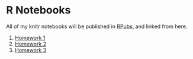 # R Notebooks

All of my knitr notebooks will be published in [RPubs](https://rpubs.com/), and linked from here.

1. [Homework 1](http://rpubs.com/giuliano_mega/373541)
2. [Homework 2](http://rpubs.com/giuliano_mega/375243)
3. [Homework 3](http://rpubs.com/giuliano_mega/376525)

